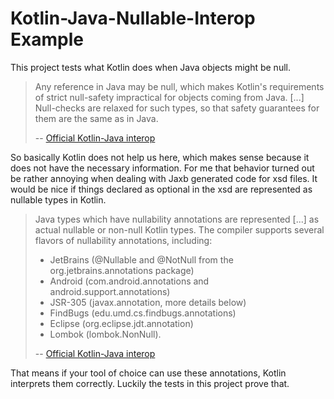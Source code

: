 # Kotlin-Java-Nullable-Interop Example

This project tests what Kotlin does when Java objects might be null.

> Any reference in Java may be null, which makes Kotlin's requirements of strict null-safety impractical for objects coming from Java. 
> [...] Null-checks are relaxed for such types, so that safety guarantees for them are the same as in Java.
> 
> -- [Official Kotlin-Java interop](https://kotlinlang.org/docs/reference/java-interop.html#null-safety-and-platform-types) 

So basically Kotlin does not help us here, which makes sense because it does not have the necessary information.
For me that behavior turned out be rather annoying when dealing with Jaxb generated code for xsd files.
It would be nice if things declared as optional in the xsd are represented as nullable types in Kotlin.

> Java types which have nullability annotations are represented [...] as actual nullable or non-null Kotlin types. 
> The compiler supports several flavors of nullability annotations, including:
> * JetBrains (@Nullable and @NotNull from the org.jetbrains.annotations package)
> * Android (com.android.annotations and android.support.annotations)
> * JSR-305 (javax.annotation, more details below)
> * FindBugs (edu.umd.cs.findbugs.annotations)
> * Eclipse (org.eclipse.jdt.annotation)
> * Lombok (lombok.NonNull).
> 
>-- [Official Kotlin-Java interop](https://kotlinlang.org/docs/reference/java-interop.html#nullability-annotations)

That means if your tool of choice can use these annotations, Kotlin interprets them correctly.
Luckily the tests in this project prove that.
